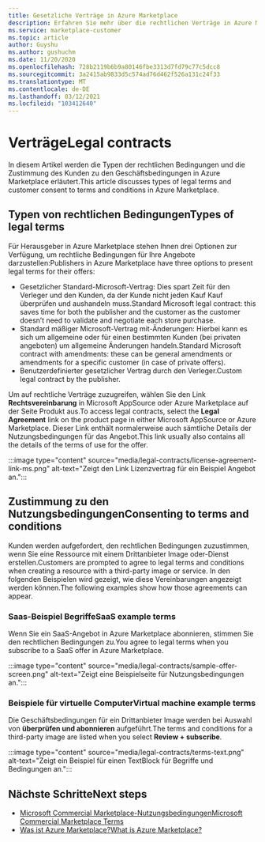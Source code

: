 ```yaml
---
title: Gesetzliche Verträge in Azure Marketplace
description: Erfahren Sie mehr über die rechtlichen Verträge in Azure Marketplace.
ms.service: marketplace-customer
ms.topic: article
author: Guyshu
ms.author: gushuchm
ms.date: 11/20/2020
ms.openlocfilehash: 728b2119b6b9a80146fbe3313d7fd79c77c5dcc8
ms.sourcegitcommit: 3a2415ab9833d5c574ad76d462f526a131c24f33
ms.translationtype: MT
ms.contentlocale: de-DE
ms.lasthandoff: 03/12/2021
ms.locfileid: "103412640"
---
```

# <a name="legal-contracts"></a><span data-ttu-id="c7c82-103">Verträge</span><span class="sxs-lookup"><span data-stu-id="c7c82-103">Legal contracts</span></span>

<span data-ttu-id="c7c82-104">In diesem Artikel werden die Typen der rechtlichen Bedingungen und die Zustimmung des Kunden zu den Geschäftsbedingungen in Azure Marketplace erläutert.</span><span class="sxs-lookup"><span data-stu-id="c7c82-104">This article discusses types of legal terms and customer consent to terms and conditions in Azure Marketplace.</span></span>

## <a name="types-of-legal-terms"></a><span data-ttu-id="c7c82-105">Typen von rechtlichen Bedingungen</span><span class="sxs-lookup"><span data-stu-id="c7c82-105">Types of legal terms</span></span>

<span data-ttu-id="c7c82-106">Für Herausgeber in Azure Marketplace stehen Ihnen drei Optionen zur Verfügung, um rechtliche Bedingungen für Ihre Angebote darzustellen:</span><span class="sxs-lookup"><span data-stu-id="c7c82-106">Publishers in Azure Marketplace have three options to present legal terms for their offers:</span></span>

- <span data-ttu-id="c7c82-107">Gesetzlicher Standard-Microsoft-Vertrag: Dies spart Zeit für den Verleger und den Kunden, da der Kunde nicht jeden Kauf Kauf überprüfen und aushandeln muss.</span><span class="sxs-lookup"><span data-stu-id="c7c82-107">Standard Microsoft legal contract: this saves time for both the publisher and the customer as the customer doesn’t need to validate and negotiate each store purchase.</span></span>
- <span data-ttu-id="c7c82-108">Standard mäßiger Microsoft-Vertrag mit-Änderungen: Hierbei kann es sich um allgemeine oder für einen bestimmten Kunden (bei privaten angeboten) um allgemeine Änderungen handeln.</span><span class="sxs-lookup"><span data-stu-id="c7c82-108">Standard Microsoft contract with amendments: these can be general amendments or amendments for a specific customer (in case of private offers).</span></span>
- <span data-ttu-id="c7c82-109">Benutzerdefinierter gesetzlicher Vertrag durch den Verleger.</span><span class="sxs-lookup"><span data-stu-id="c7c82-109">Custom legal contract by the publisher.</span></span>

<span data-ttu-id="c7c82-110">Um auf rechtliche Verträge zuzugreifen, wählen Sie den Link **Rechtsvereinbarung** in Microsoft AppSource oder Azure Marketplace auf der Seite Produkt aus.</span><span class="sxs-lookup"><span data-stu-id="c7c82-110">To access legal contracts, select the **Legal Agreement** link on the product page in either Microsoft AppSource or Azure Marketplace.</span></span> <span data-ttu-id="c7c82-111">Dieser Link enthält normalerweise auch sämtliche Details der Nutzungsbedingungen für das Angebot.</span><span class="sxs-lookup"><span data-stu-id="c7c82-111">This link usually also contains all the details of the terms of use for the offer.</span></span>

:::image type="content" source="media/legal-contracts/license-agreement-link-ms.png" alt-text="Zeigt den Link Lizenzvertrag für ein Beispiel Angebot an.":::

## <a name="consenting-to-terms-and-conditions"></a><span data-ttu-id="c7c82-113">Zustimmung zu den Nutzungsbedingungen</span><span class="sxs-lookup"><span data-stu-id="c7c82-113">Consenting to terms and conditions</span></span>

<span data-ttu-id="c7c82-114">Kunden werden aufgefordert, den rechtlichen Bedingungen zuzustimmen, wenn Sie eine Ressource mit einem Drittanbieter Image oder-Dienst erstellen.</span><span class="sxs-lookup"><span data-stu-id="c7c82-114">Customers are prompted to agree to legal terms and conditions when creating a resource with a third-party image or service.</span></span> <span data-ttu-id="c7c82-115">In den folgenden Beispielen wird gezeigt, wie diese Vereinbarungen angezeigt werden können.</span><span class="sxs-lookup"><span data-stu-id="c7c82-115">The following examples show how those agreements can appear.</span></span>

### <a name="saas-example-terms"></a><span data-ttu-id="c7c82-116">Saas-Beispiel Begriffe</span><span class="sxs-lookup"><span data-stu-id="c7c82-116">SaaS example terms</span></span>

<span data-ttu-id="c7c82-117">Wenn Sie ein SaaS-Angebot in Azure Marketplace abonnieren, stimmen Sie den rechtlichen Bedingungen zu.</span><span class="sxs-lookup"><span data-stu-id="c7c82-117">You agree to legal terms when you subscribe to a SaaS offer in Azure Marketplace.</span></span>

:::image type="content" source="media/legal-contracts/sample-offer-screen.png" alt-text="Zeigt eine Beispielseite für Nutzungsbedingungen an.":::

### <a name="virtual-machine-example-terms"></a><span data-ttu-id="c7c82-119">Beispiele für virtuelle Computer</span><span class="sxs-lookup"><span data-stu-id="c7c82-119">Virtual machine example terms</span></span>

<span data-ttu-id="c7c82-120">Die Geschäftsbedingungen für ein Drittanbieter Image werden bei Auswahl von **überprüfen und abonnieren** aufgeführt.</span><span class="sxs-lookup"><span data-stu-id="c7c82-120">The terms and conditions for a third-party image are listed when you select **Review + subscribe**.</span></span>

:::image type="content" source="media/legal-contracts/terms-text.png" alt-text="Zeigt ein Beispiel für einen TextBlock für Begriffe und Bedingungen an.":::

## <a name="next-steps"></a><span data-ttu-id="c7c82-122">Nächste Schritte</span><span class="sxs-lookup"><span data-stu-id="c7c82-122">Next steps</span></span>

- [<span data-ttu-id="c7c82-123">Microsoft Commercial Marketplace-Nutzungsbedingungen</span><span class="sxs-lookup"><span data-stu-id="c7c82-123">Microsoft Commercial Marketplace Terms</span></span>](https://azure.microsoft.com/support/legal/marketplace-terms/)
- [<span data-ttu-id="c7c82-124">Was ist Azure Marketplace?</span><span class="sxs-lookup"><span data-stu-id="c7c82-124">What is Azure Marketplace?</span></span>](azure-marketplace-overview.md) 
